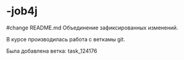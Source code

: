 # -job4j
#change README.md
Объединение зафиксированных изменений.

В курсе производилась работа с веткамы git.

Была добавлена ветка: task_124176